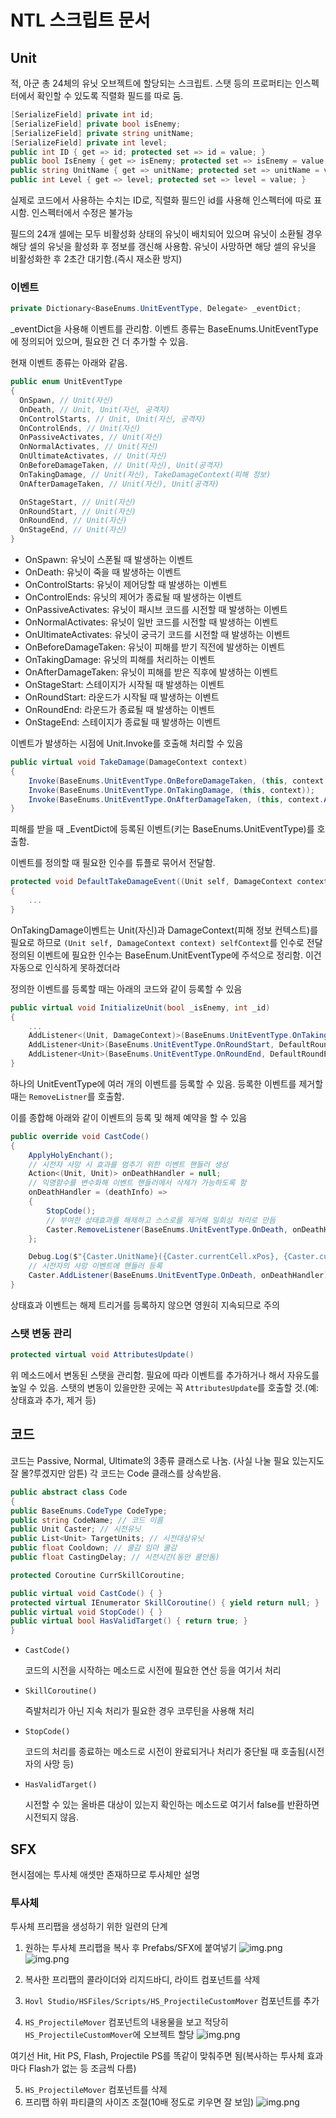 ﻿# NTL 스크립트 문서

## Unit

적, 아군 총 24체의 유닛 오브젝트에 할당되는 스크립트.
스탯 등의 프로퍼티는 인스펙터에서 확인할 수 있도록 직렬화 필드를 따로 둠.
```csharp
[SerializeField] private int id;
[SerializeField] private bool isEnemy;
[SerializeField] private string unitName;
[SerializeField] private int level;
public int ID { get => id; protected set => id = value; }
public bool IsEnemy { get => isEnemy; protected set => isEnemy = value; }
public string UnitName { get => unitName; protected set => unitName = value; }
public int Level { get => level; protected set => level = value; }
```
실제로 코드에서 사용하는 수치는 ID로, 직렬화 필드인 id를 사용해 인스펙터에 따로 표시함. 인스펙터에서 수정은 불가능


필드의 24개 셀에는 모두 비활성화 상태의 유닛이 배치되어 있으며 유닛이 소환될 경우 해당 셀의 유닛을 활성화 후 정보를 갱신해 사용함.
유닛이 사망하면 해당 셀의 유닛을 비활성화한 후 2초간 대기함.(즉시 재소환 방지)

### 이벤트
```csharp
private Dictionary<BaseEnums.UnitEventType, Delegate> _eventDict;
```
_eventDict을 사용해 이벤트를 관리함. 이벤트 종류는 BaseEnums.UnitEventType에 정의되어 있으며, 필요한 건 더 추가할 수 있음.

현재 이벤트 종류는 아래와 같음.

```csharp
public enum UnitEventType
{
  OnSpawn, // Unit(자신)
  OnDeath, // Unit, Unit(자신, 공격자)
  OnControlStarts, // Unit, Unit(자신, 공격자)
  OnControlEnds, // Unit(자신)
  OnPassiveActivates, // Unit(자신)
  OnNormalActivates, // Unit(자신)
  OnUltimateActivates, // Unit(자신)
  OnBeforeDamageTaken, // Unit(자신), Unit(공격자)
  OnTakingDamage, // Unit(자신), TakeDamageContext(피해 정보)
  OnAfterDamageTaken, // Unit(자신), Unit(공격자)

  OnStageStart, // Unit(자신)
  OnRoundStart, // Unit(자신)
  OnRoundEnd, // Unit(자신)
  OnStageEnd, // Unit(자신)
}
```
- OnSpawn: 유닛이 스폰될 때 발생하는 이벤트
- OnDeath: 유닛이 죽을 때 발생하는 이벤트
- OnControlStarts: 유닛이 제어당할 때 발생하는 이벤트
- OnControlEnds: 유닛의 제어가 종료될 때 발생하는 이벤트
- OnPassiveActivates: 유닛이 패시브 코드를 시전할 때 발생하는 이벤트
- OnNormalActivates: 유닛이 일반 코드를 시전할 때 발생하는 이벤트
- OnUltimateActivates: 유닛이 궁극기 코드를 시전할 때 발생하는 이벤트
- OnBeforeDamageTaken: 유닛이 피해를 받기 직전에 발생하는 이벤트
- OnTakingDamage: 유닛의 피해를 처리하는 이벤트
- OnAfterDamageTaken: 유닛이 피해를 받은 직후에 발생하는 이벤트
- OnStageStart: 스테이지가 시작될 때 발생하는 이벤트
- OnRoundStart: 라운드가 시작될 때 발생하는 이벤트
- OnRoundEnd: 라운드가 종료될 때 발생하는 이벤트
- OnStageEnd: 스테이지가 종료될 때 발생하는 이벤트


이벤트가 발생하는 시점에 Unit.Invoke를 호출해 처리할 수 있음
```csharp
public virtual void TakeDamage(DamageContext context)
{
    Invoke(BaseEnums.UnitEventType.OnBeforeDamageTaken, (this, context.Attacker));
    Invoke(BaseEnums.UnitEventType.OnTakingDamage, (this, context));
    Invoke(BaseEnums.UnitEventType.OnAfterDamageTaken, (this, context.Attacker));
}
```
피해를 받을 때 _EventDict에 등록된 이벤트(키는 BaseEnums.UnitEventType)를 호출함.

이벤트를 정의할 때 필요한 인수를 튜플로 묶어서 전달함.
```csharp
protected void DefaultTakeDamageEvent((Unit self, DamageContext context) selfContext)
{
    ...
}
```
OnTakingDamage이벤트는 Unit(자신)과 DamageContext(피해 정보 컨텍스트)를 필요로 하므로 `(Unit self, DamageContext context) selfContext`를 인수로 전달
정의된 이벤트에 필요한 인수는 BaseEnum.UnitEventType에 주석으로 정리함. 이건 자동으로 인식하게 못하겠더라

정의한 이벤트를 등록할 때는 아래의 코드와 같이 등록할 수 있음
```csharp
public virtual void InitializeUnit(bool _isEnemy, int _id)
{
    ...
    AddListener<(Unit, DamageContext)>(BaseEnums.UnitEventType.OnTakingDamage, DefaultTakeDamageEvent);
    AddListener<Unit>(BaseEnums.UnitEventType.OnRoundStart, DefaultRoundStartEvent);
    AddListener<Unit>(BaseEnums.UnitEventType.OnRoundEnd, DefaultRoundEndEvent);
}
```

하나의 UnitEventType에 여러 개의 이벤트를 등록할 수 있음.
등록한 이벤트를 제거할 때는 `RemoveListner`를 호출함.

이를 종합해 아래와 같이 이벤트의 등록 및 해제 예약을 할 수 있음

```csharp
public override void CastCode()
{
    ApplyHolyEnchant();
    // 시전자 사망 시 효과를 멈추기 위한 이벤트 핸들러 생성
    Action<(Unit, Unit)> onDeathHandler = null;
    // 익명함수를 변수화해 이벤트 핸들러에서 삭제가 가능하도록 함
    onDeathHandler = (deathInfo) =>
    {
        StopCode();
        // 부여한 상태효과를 해제하고 스스로를 제거해 일회성 처리로 만듬
        Caster.RemoveListener(BaseEnums.UnitEventType.OnDeath, onDeathHandler);
    };

    Debug.Log($"{Caster.UnitName}({Caster.currentCell.xPos}, {Caster.currentCell.yPos})이 {CodeName} 시전");
    // 시전자의 사망 이벤트에 핸들러 등록
    Caster.AddListener(BaseEnums.UnitEventType.OnDeath, onDeathHandler);
}
```

상태효과 이벤트는 해제 트리거를 등록하지 않으면 영원히 지속되므로 주의

### 스탯 변동 관리

```csharp
protected virtual void AttributesUpdate()
```
위 메소드에서 변동된 스탯을 관리함. 필요에 따라 이벤트를 추가하거나 해서 자유도를 높일 수 있음.
스탯의 변동이 있을만한 곳에는 꼭 `AttributesUpdate`를 호출할 것.(예: 상태효과 추가, 제거 등)

## 코드
코드는 Passive, Normal, Ultimate의 3종류 클래스로 나눔. (사실 나눌 필요 있는지도 잘 몰?루겠지만 암튼)
각 코드는 Code 클래스를 상속받음.
```csharp
public abstract class Code
{
public BaseEnums.CodeType CodeType;
public string CodeName; // 코드 이름
public Unit Caster; // 시전유닛
public List<Unit> TargetUnits; // 시전대상유닛
public float Cooldown; // 쿨감 임마 쿨감
public float CastingDelay; // 시전시간(동안 쿨안돔)

protected Coroutine CurrSkillCoroutine;

public virtual void CastCode() { }
protected virtual IEnumerator SkillCoroutine() { yield return null; }
public virtual void StopCode() { }
public virtual bool HasValidTarget() { return true; }
}
```
- `CastCode()`

    코드의 시전을 시작하는 메소드로 시전에 필요한 연산 등을 여기서 처리

- `SkillCoroutine()`

    즉발처리가 아닌 지속 처리가 필요한 경우 코루틴을 사용해 처리

- `StopCode()`

    코드의 처리를 종료하는 메소드로 시전이 완료되거나 처리가 중단될 때 호출됨(시전자의 사망 등)

- `HasValidTarget()`

    시전할 수 있는 올바른 대상이 있는지 확인하는 메소드로 여기서 false를 반환하면 시전되지 않음.


## SFX

현시점에는 투사체 애셋만 존재하므로 투사체만 설명

### 투사체

투사체 프리팹을 생성하기 위한 일련의 단계

1. 원하는 투사체 프리팹을 복사 후 Prefabs/SFX에 붙여넣기
![img.png](Docs/1.png)
![img.png](Docs/2.png)

2. 복사한 프리팹의 콜라이더와 리지드바디, 라이트 컴포넌트를 삭제
3. `Hovl Studio/HSFiles/Scripts/HS_ProjectileCustomMover` 컴포넌트를 추가
4. `HS_ProjectileMover` 컴포넌트의 내용물을 보고 적당히 `HS_ProjectileCustomMover`에 오브젝트 할당
![img.png](Docs/3.png)

여기선 Hit, Hit PS, Flash, Projectile PS를 똑같이 맞춰주면 됨(복사하는 투사체 효과마다 Flash가 없는 등 조금씩 다름)

5. `HS_ProjectileMover` 컴포넌트를 삭제
6. 프리팹 하위 파티클의 사이즈 조절(10배 정도로 키우면 잘 보임)
![img.png](Docs/4.png)